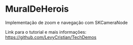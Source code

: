 # MuralDeHerois
Implementação de zoom e navegação com SKCameraNode 

Link para o tutorial e mais informações:
https://github.com/LevyCristian/TechDemos
